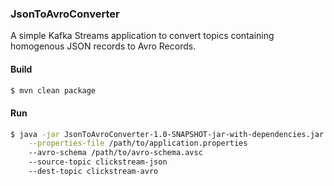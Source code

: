### JsonToAvroConverter
A simple Kafka Streams application to convert topics containing homogenous JSON records to Avro Records.

#### Build
```bash
$ mvn clean package
```

#### Run
```bash
$ java -jar JsonToAvroConverter-1.0-SNAPSHOT-jar-with-dependencies.jar \
    --properties-file /path/to/application.properties
    --avro-schema /path/to/avro-schema.avsc
    --source-topic clickstream-json
    --dest-topic clickstream-avro
```